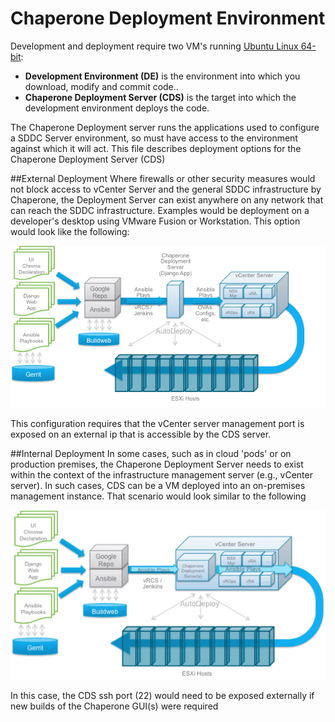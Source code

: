 Chaperone Deployment Environment
=====================
Development and deployment require two VM's running [Ubuntu Linux 64-bit](http://www.ubuntu.com/download/server):

- **Development Environment (DE)** is the environment into which you download, modify and commit code..
- **Chaperone Deployment Server (CDS)** is the target into which the development environment deploys the code.

The Chaperone Deployment server runs the applications used to configure a
SDDC Server environment, so must have access to the environment against which
it will act. This file describes deployment options for the Chaperone
Deployment Server (CDS)

##External Deployment
Where firewalls or other security measures would not block access to vCenter
Server and the general SDDC infrastructure by Chaperone, the Deployment Server
can exist anywhere on any network that can reach the SDDC infrastructure.
Examples would be deployment on a developer's desktop using VMware Fusion or
Workstation. This option would look like the following:

![](CDSExtDeployment.png)

This configuration requires that the vCenter server management port is exposed
on an external ip that is accessible by the CDS server.

##Internal Deployment
In some cases, such as in cloud 'pods' or on production premises, the
Chaperone Deployment Server needs to exist within the context of the
infrastructure management server (e.g., vCenter server). In such cases, CDS
can be a VM deployed into an on-premises management instance. That
scenario would look similar to the following

![](CDSIntDeployment.png)

In this case, the CDS ssh port (22) would need to be exposed externally if new
builds of the Chaperone GUI(s) were required
